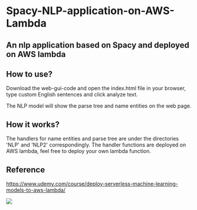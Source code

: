 # Spacy-NLP-application-on-AWS-Lambda

## An nlp application based on Spacy and deployed on AWS lambda


## How to use?

Download the web-gui-code and open the index.html file in your browser, type custom English sentences and click analyze text.

The NLP model will show the parse tree and name entities on the web page.

## How it works?

The handlers for name entities and parse tree are under the directories 'NLP' and 'NLP2' correspondingly. The handler functions are deployed on AWS lambda,
feel free to deploy your own lambda function.

## Reference
https://www.udemy.com/course/deploy-serverless-machine-learning-models-to-aws-lambda/


![](images/NLP)